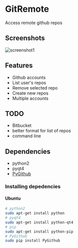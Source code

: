 GitRemote
=========

Access remote github repos

## Screenshots ##

![screenshot1](http://i.imgur.com/NNyljbq.png)
        
## Features ##

* Github accounts
* List user's repos
* Remove selected repo
* Create new repos
* Multiple accounts

## TODO ##

* Bitbucket
* better format for list of repos
* command line

## Dependencies ##

* python2
* pyqt4
* [PyGithub](https://github.com/jacquev6/PyGithub)
    
### Installing depedencies ###

#### Ubuntu ####
```sh
# python2
sudo apt-get install python
# pyqt4
sudo apt-get install python-qt4
# pip
sudo apt-get install python-pip
# PyGithub
sudo pip install PyGithub
```
